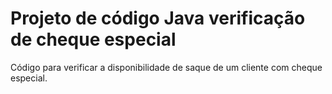 # Projeto de código Java verificação de cheque especial

Código para verificar a disponibilidade de saque de um cliente com cheque especial.
